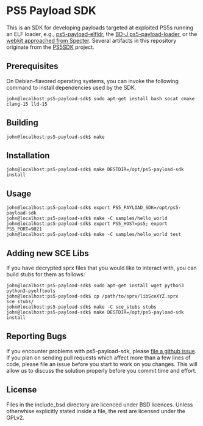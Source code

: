 # PS5 Payload SDK
This is an SDK for developing payloads targeted at exploited PS5s running an ELF
loader, e.g., [ps5-payload-elfldr][elfldr], the [BD-J ps5-payload-loader][bdj],
or the [webkit approached from Specter][webkit]. Several artifacts in this
repository originate from the [PS5SDK][PS5SDK] project.

## Prerequisites
On Debian-flavored operating systems, you can invoke the following command to
install dependencies used by the SDK.
```console
john@localhost:ps5-payload-sdk$ sudo apt-get install bash socat cmake clang-15 lld-15
```

## Building
```console
john@localhost:ps5-payload-sdk$ make
```

## Installation
```console
john@localhost:ps5-payload-sdk$ make DESTDIR=/opt/ps5-payload-sdk install
```

## Usage
```console
john@localhost:ps5-payload-sdk$ export PS5_PAYLOAD_SDK=/opt/ps5-payload-sdk
john@localhost:ps5-payload-sdk$ make -C samples/hello_world
john@localhost:ps5-payload-sdk$ export PS5_HOST=ps5; export PS5_PORT=9021
john@localhost:ps5-payload-sdk$ make -C samples/hello_world test
```

## Adding new SCE Libs
If you have decrypted sprx files that you would like to interact with, you can
build stubs for them as follows:
```console
john@localhost:ps5-payload-sdk$ sudo apt-get install wget python3 python3-pyelftools
john@localhost:ps5-payload-sdk$ cp /path/to/sprx/libSceXYZ.sprx sce_stubs/
john@localhost:ps5-payload-sdk$ make -C sce_stubs stubs
john@localhost:ps5-payload-sdk$ make DESTDIR=/opt/ps5-payload-sdk install
```

## Reporting Bugs
If you encounter problems with ps5-payload-sdk, please [file a github issue][issues].
If you plan on sending pull requests which affect more than a few lines of code,
please file an issue before you start to work on you changes. This will allow us
to discuss the solution properly before you commit time and effort.

## License
Files in the include_bsd directory are licenced under BSD licences.
Unless otherwhise explicitly stated inside a file, the rest are licensed under
the GPLv2.

[bdj]: https://github.com/john-tornblom/bdj-sdk/tree/master/samples/ps5-payload-loader
[sdk]: https://github.com/john-tornblom/ps5-payload-sdk
[issues]: https://github.com/john-tornblom/ps5-payload-sdk/issues/new
[elfldr]: https://github.com/john-tornblom/ps5-payload-elfldr
[PS5SDK]: https://github.com/PS5Dev/PS5SDK
[webkit]: https://github.com/Cryptogenic/PS5-IPV6-Kernel-Exploit
